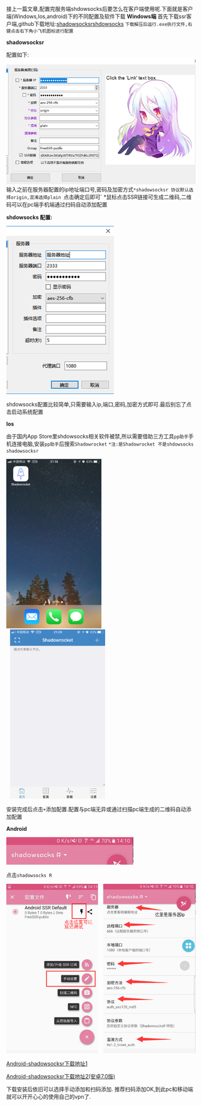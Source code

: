 接上一篇文章,配置完服务端shdowsocks后要怎么在客户端使用呢.下面就是客户端(Windows,Ios,android)下的不同配置及软件下载
 **Windows端**
 首先下载ssr客户端,github下载地址:[shadowsocksr](https://github.com/shadowsocksrr/shadowsocksr-csharp/releases)[shdowsocks](https://github.com/shadowsocks/shadowsocks-windows/releases)
 `下载解压后运行.exe执行文件,右键点击右下角小飞机图标进行配置`

 **shadowsocksr**

 配置如下:![ssr1](../public/img/ssrClient1.png)输入之前在服务器配置的ip地址端口号,密码及加密方式`*shadowsocksr 协议默认选择origin,混淆选择plain
 `点击确定后即可`
 *鼠标点击SSR链接可生成二维码,二维码可以在pc端手机端通过扫码自动添加配置

 **shdowsocks 配置:**

 ![ss2](../public/img/ssrClient2.png)

 shdowsocks配置比较简单,只需要输入ip,端口,密码,加密方式即可.最后别忘了点击启动系统配置

 **Ios**

 由于国内App Store里shdowsocks相关软件被禁,所以需要借助三方工具`pp助手`手机连接电脑,安装`pp助手`后搜索`Shadowrocket`
 `*注:是Shadowrocket 不是shdowsocks shadowsocksr`
  <p>
  <img src="../public/img/ssrClient3.png" height="450" />
  <img src="../public/img/ssrClient4.png"  style="margin-left:10px" height="450" />
  </p>


 安装完成后点击`+`添加配置.配置与pc端无异或通过扫描pc端生成的二维码自动添加配置

 **Android**

  ![ss2](../public/img/ssrClient5.png)

  点击`shadowsocks R`

  <p>
  <img src="../public/img/ssrClient6.png" height="450" />
  <img src="../public/img/ssrClient7.png" style="margin-left:10px" height="450" />
  </p>





 [Android-shadowsocksr下载地址1](https://www.i5seo.com/1/SSR_3.4_for_android.zip)

 [Android-shadowsocksr下载地址2(安卓7.0版)](http://www.i5seo.com/1/Android-7.0-SSR.zip)

 下载安装后依旧可以选择手动添加和扫码添加.
 推荐扫码添加OK,到此pc和移动端就可以开开心心的使用自己的vpn了.